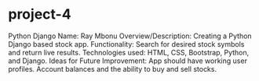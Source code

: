 # project-4
Python Django
Name: Ray Mbonu
Overview/Description: Creating a Python Django based stock app.
Functionality: Search for desired stock symbols and return live results.
Technologies used: HTML, CSS, Bootstrap, Python, and Django.
Ideas for Future Improvement: App should have working user profiles. Account balances and the ability to buy and sell stocks.
